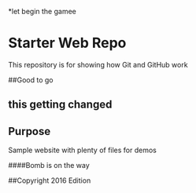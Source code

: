 *let begin the gamee

# Starter Web Repo

This repository is for showing how Git and GitHub work

##Good to go

## this getting changed

## Purpose

Sample website with plenty of files for demos

####Bomb is on the way

##Copyright 2016 Edition
